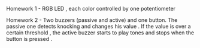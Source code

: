 Homework 1 - RGB LED , each color controlled by one potentiometer

Homework 2 - Two buzzers (passive and active) and one button. The passive one detects knocking and changes his value . If the value is over a certain threshold , the active buzzer starts to play tones and stops when the button is pressed .
